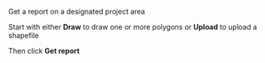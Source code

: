 Get a report on a designated project area

Start with either **Draw** to draw one or 
more polygons or **Upload** to upload a shapefile

Then click **Get report**